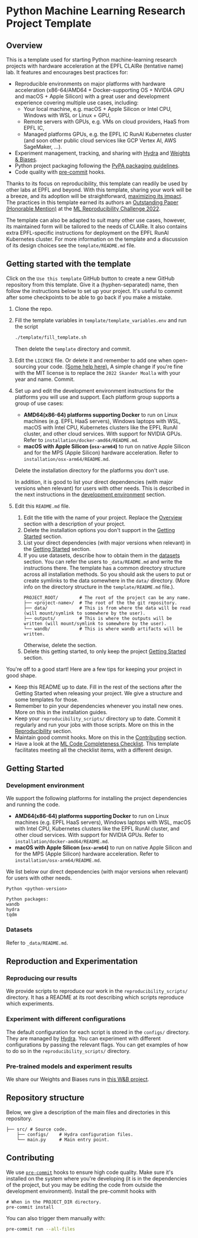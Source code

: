 # Python Machine Learning Research Project Template

## Overview

This is a template used for starting Python machine-learning research
projects with hardware acceleration at the EPFL CLAIRe (tentative name) lab.
It features and encourages best practices for:

- Reproducible environments on major platforms with hardware acceleration (x86-64/AMD64 + Docker-supporting OS + NVIDIA GPU and macOS + Apple Silicon)
  with a great user and development experience covering multiple use cases, including:
    - Your local machine, e.g. macOS + Apple Silicon or Intel CPU, Windows with WSL or Linux + GPU,
    - Remote servers with GPUs, e.g. VMs on cloud providers, HaaS from EPFL IC,
    - Managed platforms GPUs, e.g. the EPFL IC RunAI Kubernetes cluster (and soon other public cloud services like GCP Vertex AI, AWS SageMaker, ...).
- Experiment management, tracking, and sharing with [Hydra](https://hydra.cc/)
  and [Weights & Biases](https://wandb.ai/site).
- Python project packaging following the
  [PyPA packaging guidelines](https://packaging.python.org/en/latest/tutorials/packaging-projects/).
- Code quality with [pre-commit](https://pre-commit.com) hooks.

Thanks to its focus on reproducibility, this template can readily be used by other labs at EPFL and beyond.
With this template, sharing your work will be a breeze, and its adoption will be straightforward,
[maximizing its impact](https://medium.com/paperswithcode/ml-code-completeness-checklist-e9127b168501).
The practices in this template earned its authors
an [Outstanding Paper (Honorable Mention)](https://openreview.net/forum?id=E0qO5dI5aEn) at the
[ML Reproducibility Challenge 2022](https://paperswithcode.com/rc2022).

The template can also be adapted to suit many other use cases, however, its maintained form will be tailored to the
needs of CLAIRe.
It also contains extra EPFL-specific instructions for deployment on the EPFL RunAI Kubernetes cluster.
For more information on the template and a discussion of its design choices see the `template/README.md` file.

## Getting started with the template

Click on the `Use this template` GitHub button to create a new GitHub repository from this template.
Give it a (hyphen-separated) name, then follow the instructions below to set up your project.
It's useful to commit after some checkpoints to be able to go back if you make a mistake.

1. Clone the repo.
2. Fill the template variables in `template/template_variables.env` and run the script
   ```bash
   ./template/fill_template.sh
   ```
   Then delete the `template` directory and commit.

3. Edit the `LICENCE` file.
   Or delete it and remember to add one when open-sourcing your code.
   [(Some help here).](https://docs.github.com/en/repositories/managing-your-repositorys-settings-and-features/customizing-your-repository/licensing-a-repository)
   A simple change if you're fine with the MIT license is to replace the `2022 Skander Moalla` with your year and name.
   Commit.
4. Set up and edit the development environment instructions for the platforms you will use and support.
   Each platform group supports a group of use cases:
    - **AMD64(x86-64) platforms supporting Docker** to run on Linux machines (e.g. EPFL HaaS servers), Windows laptops with WSL,
      macOS with Intel CPU, Kubernetes clusters like the EPFL RunAI cluster, and other cloud services. With support for NVIDIA GPUs.
      Refer to `installation/docker-amd64/README.md`.
    - **macOS with Apple Silicon (`osx-arm64`)** to run on native Apple Silicon and for the MPS (Apple Silicon) hardware acceleration.
      Refer to `installation/osx-arm64/README.md`.

   Delete the installation directory for the platforms you don't use.

   In addition, it is good to list your direct dependencies (with major versions when relevant)
   for users with other needs.
   This is described in the next instructions in the [development environment](#development-environment) section.
6. Edit this `README.md` file.
    1. Edit the title with the name of your project.
       Replace the [Overview](#overview) section with a description of your project.
    2. Delete the installation options you don't support in
       the [Getting Started](#getting-started) section.
    3. List your direct dependencies (with major versions when relevant)
       in the [Getting Started](#getting-started) section.
    4. If you use datasets, describe how to obtain them in the [datasets](#datasets) section.
       You can refer the users to `_data/README.md` and write the instructions there.
       The template has a common directory structure across all installation methods.
       So you should ask the users to put or create symlinks to the data somewhere in the `data/` directory.
       (More info on the directory structure in the `template/README.md` file.).
       ```
       PROJECT_ROOT/        # The root of the project can be any name.
       ├── <project-name>/  # The root of the the git repository.
       ├── data/            # This is from where the data will be read (will mount/symlink to somewhere by the user).
       ├── outputs/         # This is where the outputs will be written (will mount/symlink to somewhere by the user).
       └── wandb/           # This is where wandb artifacts will be written.
       ```
       Otherwise, delete the section.
    5. Delete this getting started, to only keep the project [Getting Started](#getting-started) section.

You're off to a good start! Here are a few tips for keeping your project in good shape.

- Keep this README up to date.
  Fill in the rest of the sections after the Getting Started when releasing your project.
  We give a structure and some templates for those.
- Remember to pin your dependencies whenever you install new ones.
  More on this in the installation guides.
- Keep your `reproducibility_scripts/` directory up to date.
  Commit it regularly and run your jobs with those scripts.
  More on this in the [Reproducibility](#reproducibility) section.
- Maintain good commit hooks. More on this in the [Contributing](#contributing) section.
- Have a look at the [ML Code Completeness Checklist](https://github.com/paperswithcode/releasing-research-code).
  This template facilitates meeting all the checklist items, with a different design.

## Getting Started

### Development environment

We support the following platforms for installing the project dependencies and running the code.

- **AMD64(x86-64) platforms supporting Docker** to run on Linux machines (e.g. EPFL HaaS servers), Windows laptops with WSL,
  macOS with Intel CPU, Kubernetes clusters like the EPFL RunAI cluster, and other cloud services. With support for NVIDIA GPUs.
  Refer to `installation/docker-amd64/README.md`.
- **macOS with Apple Silicon (`osx-arm64`)** to run on native Apple Silicon and for the MPS (Apple Silicon) hardware acceleration.
  Refer to `installation/osx-arm64/README.md`.

We list below our direct dependencies (with major versions when relevant) for users with other needs.

```text
Python <python-version>

Python packages:
wandb
hydra
tqdm
```

### Datasets

Refer to `_data/README.md`.

## Reproduction and Experimentation

### Reproducing our results

We provide scripts to reproduce our work in the `reproducibility_scripts/` directory.
It has a README at its root describing which scripts reproduce which experiments.

### Experiment with different configurations

The default configuration for each script is stored in the `configs/` directory.
They are managed by [Hydra](https://hydra.cc/docs/intro/).
You can experiment with different configurations by passing the relevant flags.
You can get examples of how to do so in the `reproducibility_scripts/` directory.

### Pre-trained models and experiment results

We share our Weights and Biases runs in [this W&B project](fill-me).

## Repository structure

Below, we give a description of the main files and directories in this repository.

```
├── src/ # Source code.
    ├── configs/    # Hydra configuration files.
    └── main.py     # Main entry point.
```

## Contributing

We use [`pre-commit`](https://pre-commit.com) hooks to ensure high code quality.
Make sure it's installed on the system where you're developing
(it is in the dependencies of the project, but you may be editing the code from outside the development environment).
Install the pre-commit hooks with

```
# When in the PROJECT_DIR directory.
pre-commit install
```

You can also trigger them manually with:

```bash
pre-commit run --all-files
```
